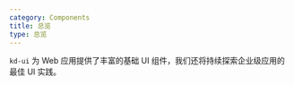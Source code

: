 ```yaml
---
category: Components
title: 总览
type: 总览
---
```


`kd-ui` 为 Web 应用提供了丰富的基础 UI 组件，我们还将持续探索企业级应用的最佳 UI 实践。
